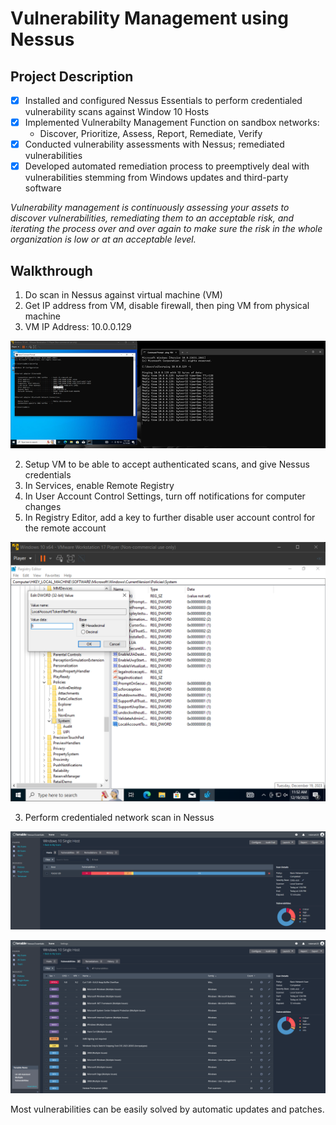 # Vulnerability Management using Nessus
## Project Description
- [x] Installed and configured Nessus Essentials to perform credentialed vulnerability scans against Window 10 Hosts
- [x] Implemented Vulnerabilty Management Function on sandbox networks:
  - Discover, Prioritize, Assess, Report, Remediate, Verify 
- [x] Conducted vulnerability assessments with Nessus; remediated vulnerabilities
- [x] Developed automated remediation process to preemptively deal with vulnerabilities stemming from Windows updates and third-party software

_Vulnerability management is continuously assessing your assets to discover vulnerabilities, remediating them to an acceptable risk, and iterating the process over and over again to make sure the risk in the whole organization is low or at an acceptable level._

## Walkthrough
1. Do scan in Nessus against virtual machine (VM)
  1. Get IP address from VM, disable firewall, then ping VM from physical machine
  2. VM IP Address: 10.0.0.129

![IP](https://raw.githubusercontent.com/nilesh-domah/Nilesh-Cybersecurity-Portfolio/main/Portfolio%20Projects/Vulnerability%20Management/IP.png)

2. Setup VM to be able to accept authenticated scans, and give Nessus credentials
  1. In Services, enable Remote Registry
  2. In User Account Control Settings, turn off notifications for computer changes
  3. In Registry Editor, add a key to further disable user account control for the remote account

![regedit](https://raw.githubusercontent.com/nilesh-domah/Nilesh-Cybersecurity-Portfolio/main/Portfolio%20Projects/Vulnerability%20Management/regedit.png)

3. Perform credentialed network scan in Nessus

![cred scan](https://raw.githubusercontent.com/nilesh-domah/Nilesh-Cybersecurity-Portfolio/main/Portfolio%20Projects/Vulnerability%20Management/credentialed%20scan.png)

![cred scan list first](https://raw.githubusercontent.com/nilesh-domah/Nilesh-Cybersecurity-Portfolio/main/Portfolio%20Projects/Vulnerability%20Management/vulnerabilities.png)

Most vulnerabilities can be easily solved by automatic updates and patches. 

